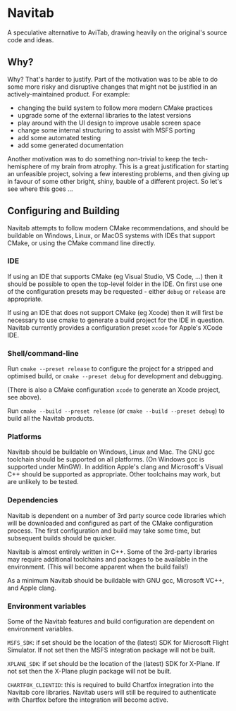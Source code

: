 # Navitab

A speculative alternative to AviTab, drawing heavily on the original's
source code and ideas.

## Why?

Why? That's harder to justify. Part of the motivation was to be able to do
some more risky and disruptive changes that might not be justified in an
actively-maintained product. For example:

- changing the build system to follow more modern CMake practices
- upgrade some of the external libraries to the latest versions
- play around with the UI design to improve usable screen space
- change some internal structuring to assist with MSFS porting
- add some automated testing
- add some generated documentation

Another motivation was to do something non-trivial to keep the tech-hemisphere
of my brain from atrophy. This is a great justification for starting an
unfeasible project, solving a few interesting problems, and then giving up in
favour of some other bright, shiny, bauble of a different project. So let's see
where this goes ...

## Configuring and Building

Navitab attempts to follow modern CMake recommendations, and should be buildable
on Windows, Linux, or MacOS systems with IDEs that support CMake, or using the
CMake command line directly.

### IDE

If using an IDE that supports CMake (eg Visual Studio, VS Code, ...) then it should
be possible to open the top-level folder in the IDE. On first use one of the
configuration presets may be requested - either `debug` or `release` are
appropriate.

If using an IDE that does not support CMake (eg Xcode) then it will first be
necessary to use cmake to generate a build project for the IDE in question.
Navitab currently provides a configuration preset `xcode` for Apple's XCode IDE.

### Shell/command-line

Run `cmake --preset release` to configure the project for a stripped and optimised
build, or `cmake --preset debug` for development and debugging.

(There is also a CMake configuration `xcode` to generate an Xcode project, see above).

Run `cmake --build --preset release` (or `cmake --build --preset debug`) to build
all the Navitab products.

### Platforms

Navitab should be buildable on Windows, Linux and Mac. The GNU gcc toolchain
should be supported on all platforms. (On Windows gcc is supported under MinGW).
In addition Apple's clang and Microsoft's Visual C++ should be supported as
appropriate. Other toolchains may work, but are unlikely to be tested.

### Dependencies

Navitab is dependent on a number of 3rd party source code libraries which will be
downloaded and configured as part of the CMake configuration process. The first
configuration and build may take some time, but subsequent builds should be quicker.

Navitab is almost entirely written in C++. Some of the 3rd-party libraries
may require additional toolchains and packages to be available in the environment.
(This will become apparent when the build fails!)

As a minimum Navitab should be buildable with GNU gcc, Microsoft VC++, and
Apple clang.

### Environment variables

Some of the Navitab features and build configuration are dependent on environment
variables.

`MSFS_SDK`: if set should be the location of the (latest) SDK for Microsoft
Flight Simulator. If not set then the MSFS integration package will not be built.

`XPLANE_SDK`: if set should be the location of the (latest) SDK for X-Plane.
If not set then the X-Plane plugin package will not be built.

`CHARTFOX_CLIENTID`: this is required to build Chartfox integration into
the Navitab core libraries. Navitab users will still be required to authenticate
with Chartfox before the integration will become active.

